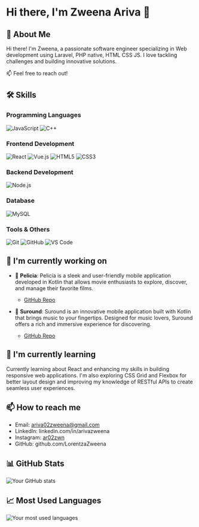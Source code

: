 # Hi there, I'm Zweena Ariva 👋

## 🚀 About Me
Hi there! I'm Zweena, a passionate software engineer specializing in Web development using Laravel, PHP native, HTML CSS JS. I love tackling challenges and building innovative solutions.

📫 Feel free to reach out!

## 🛠 Skills
### Programming Languages
![JavaScript](https://img.shields.io/badge/-JavaScript-F7DF1E?style=flat-square&logo=javascript&logoColor=black)
![C++](https://img.shields.io/badge/-C++-00599C?style=flat-square&logo=c%2B%2B&logoColor=white)

### Frontend Development
![React](https://img.shields.io/badge/-React-61DAFB?style=flat-square&logo=react&logoColor=black)
![Vue.js](https://img.shields.io/badge/-Vue.js-4FC08D?style=flat-square&logo=vue.js&logoColor=white)
![HTML5](https://img.shields.io/badge/-HTML5-E34F26?style=flat-square&logo=html5&logoColor=white)
![CSS3](https://img.shields.io/badge/-CSS3-1572B6?style=flat-square&logo=css3&logoColor=white)

### Backend Development
![Node.js](https://img.shields.io/badge/-Node.js-339933?style=flat-square&logo=node.js&logoColor=white)

### Database
![MySQL](https://img.shields.io/badge/-MySQL-4479A1?style=flat-square&logo=mysql&logoColor=white)

### Tools & Others
![Git](https://img.shields.io/badge/-Git-F05032?style=flat-square&logo=git&logoColor=white)
![GitHub](https://img.shields.io/badge/-GitHub-181717?style=flat-square&logo=github&logoColor=white)
![VS Code](https://img.shields.io/badge/-VS%20Code-007ACC?style=flat-square&logo=visual-studio-code&logoColor=white)

## 🔭 I'm currently working on
- 🚀 **Pelicia**: Pelicia is a sleek and user-friendly mobile application developed in Kotlin that allows movie enthusiasts to explore, discover, and manage their favorite films.
  - [GitHub Repo](https://github.com/LorentzaZweena/Lorentza-Project/tree/master/app/src/main/java/Pelicia)

- 🌱 **Suround**: Suround is an innovative mobile application built with Kotlin that brings music to your fingertips. Designed for music lovers, Suround offers a rich and immersive experience for discovering.
  - [GitHub Repo](https://github.com/LorentzaZweena/Lorentza-Project/tree/master/app/src/main/java/com/example/lorentza/suround)

## 🌱 I'm currently learning
Currently learning about React and enhancing my skills in building responsive web applications. I'm also exploring CSS Grid and Flexbox for better layout design and improving my knowledge of RESTful APIs to create seamless user experiences.

## 📫 How to reach me
- Email: ariva02zweena@gmail.com
- LinkedIn: linkedin.com/in/arivazweena
- Instagram: [ar02zwn](https://www.instagram.com/ar07zwn/)
- GitHub: github.com/LorentzaZweena

## 📊 GitHub Stats
![Your GitHub stats](https://github-readme-stats.vercel.app/api?username=LorentzaZweena&showicons=true&theme=radical)


## 📈 Most Used Languages
![Your most used languages](https://github-readme-stats.vercel.app/api/top-langs/?username=LorentzaZweena&layout=compact)
